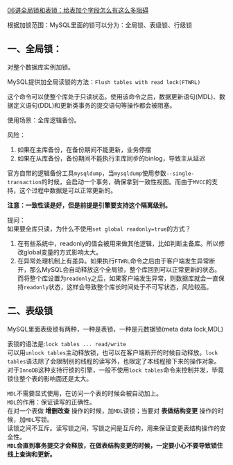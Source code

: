 
[06讲全局锁和表锁：给表加个字段怎么有这么多阻碍](https://funnylog.gitee.io/mysql45/06%E8%AE%B2%E5%85%A8%E5%B1%80%E9%94%81%E5%92%8C%E8%A1%A8%E9%94%81%EF%BC%9A%E7%BB%99%E8%A1%A8%E5%8A%A0%E4%B8%AA%E5%AD%97%E6%AE%B5%E6%80%8E%E4%B9%88%E6%9C%89%E8%BF%99%E4%B9%88%E5%A4%9A%E9%98%BB%E7%A2%8D.html)

根据加锁范围：MySQL里面的锁可以分为：全局锁、表级锁、行级锁

## 一、全局锁：
对整个数据库实例加锁。

MySQL提供加全局读锁的方法：`Flush tables with read lock(FTWRL)`

这个命令可以使整个库处于只读状态。使用该命令之后，数据更新语句(MDL)、数据定义语句(DDL)和更新类事务的提交语句等操作都会被阻塞。

使用场景：全库逻辑备份。

风险：
1. 如果在主库备份，在备份期间不能更新，业务停摆
2. 如果在从库备份，备份期间不能执行主库同步的binlog，导致主从延迟

官方自带的逻辑备份工具`mysqldump`，当`mysqldump`使用参数`--single-transaction`的时候，会启动一个事务，确保拿到一致性视图。而由于`MVCC`的支持，这个过程中数据是可以正常更新的。

**注意：一致性读是好，但是前提是引擎要支持这个隔离级别。**

提问：  
如果要全库只读，为什么不使用`set global readonly=true`的方式？
1. 在有些系统中，readonly的值会被用来做其他逻辑，比如判断主备库。所以修改global变量的方式影响太大。
2. 在异常处理机制上有差异。如果执行`FTWRL`命令之后由于客户端发生异常断开，那么MySQL会自动释放这个全局锁，整个库回到可以正常更新的状态。而将整个库设置为`readonly`之后，如果客户端发生异常，则数据库就会一直保持`readonly`状态，这样会导致整个库长时间处于不可写状态，风险较高。

## 二、表级锁
MySQL里面表级锁有两种，一种是表锁，一种是元数据锁(meta data lock,MDL)  

表锁的语法是:`lock tables ... read/write`  
可以用`unlock tables`主动释放锁，也可以在客户端断开的时候自动释放。`lock tables`语法除了会限制别的线程的读写外，也限定了本线程接下来的操作对象。  
对于`InnoDB`这种支持行锁的引擎，一般不使用`lock tables`命令来控制并发，毕竟锁住整个表的影响面还是太大。

`MDL`不需要显式使用，在访问一个表的时候会被自动加上。  
`MDL`的作用：保证读写的正确性。  
在对一个表做 **增删改查** 操作的时候，加`MDL`读锁；当要对 **表做结构变更** 操作的时候，加`MDL`写锁。  
读锁之间不互斥。读写锁之间，写锁之间是互斥的，用来保证变更表结构操作的安全性。  
**`MDL`会直到事务提交才会释放，在做表结构变更的时候，一定要小心不要导致锁住线上查询和更新。**  
[]()
